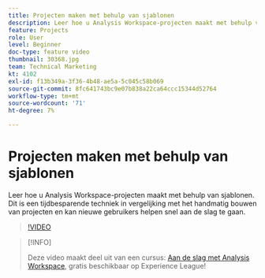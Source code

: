 ```yaml
---
title: Projecten maken met behulp van sjablonen
description: Leer hoe u Analysis Workspace-projecten maakt met behulp van sjablonen
feature: Projects
role: User
level: Beginner
doc-type: feature video
thumbnail: 30368.jpg
team: Technical Marketing
kt: 4102
exl-id: f13b349a-3f36-4b48-ae5a-5c045c58b069
source-git-commit: 8fc641743bc9e07b838a22ca64ccc15344d52764
workflow-type: tm+mt
source-wordcount: '71'
ht-degree: 7%

---
```


# Projecten maken met behulp van sjablonen

Leer hoe u Analysis Workspace-projecten maakt met behulp van sjablonen. Dit is een tijdbesparende techniek in vergelijking met het handmatig bouwen van projecten en kan nieuwe gebruikers helpen snel aan de slag te gaan.

>[!VIDEO](https://video.tv.adobe.com/v/30368/?quality=12&learn=on)

>[!INFO]
>
> Deze video maakt deel uit van een cursus: [Aan de slag met Analysis Workspace](https://experienceleague.adobe.com/?recommended=Analytics-U-1-2020.1.workspace), gratis beschikbaar op Experience League!